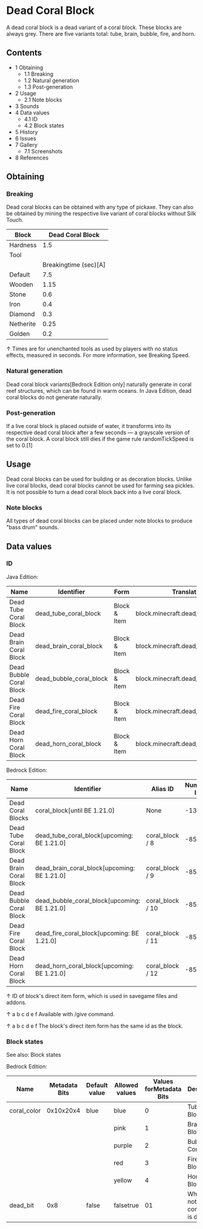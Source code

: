 # Dead Coral Block
A dead coral block is a dead variant of a coral block. These blocks are always grey. There are five variants total: tube, brain, bubble, fire, and horn.

## Contents
- 1 Obtaining
	- 1.1 Breaking
	- 1.2 Natural generation
	- 1.3 Post-generation
- 2 Usage
	- 2.1 Note blocks
- 3 Sounds
- 4 Data values
	- 4.1 ID
	- 4.2 Block states
- 5 History
- 6 Issues
- 7 Gallery
	- 7.1 Screenshots
- 8 References

## Obtaining
### Breaking
Dead coral blocks can be obtained with any type of pickaxe. They can also be obtained by mining the respective live variant of coral blocks without Silk Touch.

| Block     | Dead Coral Block      |
|-----------|-----------------------|
| Hardness  | 1.5                   |
| Tool      |                       |
|           | Breakingtime (sec)[A] |
| Default   | 7.5                   |
| Wooden    | 1.15                  |
| Stone     | 0.6                   |
| Iron      | 0.4                   |
| Diamond   | 0.3                   |
| Netherite | 0.25                  |
| Golden    | 0.2                   |


↑ Times are for unenchanted tools as used by players with no status effects, measured in seconds. For more information, see Breaking Speed.


### Natural generation
Dead coral block variants‌[Bedrock Edition  only] naturally generate in coral reef structures, which can be found in warm oceans. In Java Edition, dead coral blocks do not generate naturally.

### Post-generation
If a live coral block is placed outside of water, it transforms into its respective dead coral block after a few seconds — a grayscale version of the coral block. A coral block still dies if the game rule randomTickSpeed is set to 0.[1]

## Usage
Dead coral blocks can be used for building or as decoration blocks. Unlike live coral blocks, dead coral blocks cannot be used for farming sea pickles. It is not possible to turn a dead coral block back into a live coral block.

### Note blocks
All types of dead coral blocks can be placed under note blocks to produce "bass drum" sounds.

## Data values
### ID
Java Edition:

| Name                    | Identifier              | Form         | Translation key                         |
|-------------------------|-------------------------|--------------|-----------------------------------------|
| Dead Tube Coral Block   | dead_tube_coral_block   | Block & Item | block.minecraft.dead_tube_coral_block   |
| Dead Brain Coral Block  | dead_brain_coral_block  | Block & Item | block.minecraft.dead_brain_coral_block  |
| Dead Bubble Coral Block | dead_bubble_coral_block | Block & Item | block.minecraft.dead_bubble_coral_block |
| Dead Fire Coral Block   | dead_fire_coral_block   | Block & Item | block.minecraft.dead_fire_coral_block   |
| Dead Horn Coral Block   | dead_horn_coral_block   | Block & Item | block.minecraft.dead_horn_coral_block   |

Bedrock Edition:

| Name                    | Identifier                                    | Alias ID         | Numeric ID | Form                       | Item ID[i 1]   | Translation key                                                                                                                                                |
|-------------------------|-----------------------------------------------|------------------|------------|----------------------------|----------------|----------------------------------------------------------------------------------------------------------------------------------------------------------------|
| Dead Coral Blocks       | coral_block‌[until BE 1.21.0]                 | None             | -132       | Block & Giveable Item[i 2] | Identical[i 3] | tile.coral_block.blue_dead.nametile.coral_block.pink_dead.nametile.coral_block.purple_dead.nametile.coral_block.red_dead.nametile.coral_block.yellow_dead.name |
| Dead Tube Coral Block   | dead_tube_coral_block‌[upcoming: BE 1.21.0]   | coral_block / 8  | -853       | Block & Giveable Item[i 2] | Identical[i 3] | tile.coral_block.blue_dead.name                                                                                                                                |
| Dead Brain Coral Block  | dead_brain_coral_block‌[upcoming: BE 1.21.0]  | coral_block / 9  | -854       | Block & Giveable Item[i 2] | Identical[i 3] | tile.coral_block.pink_dead.name                                                                                                                                |
| Dead Bubble Coral Block | dead_bubble_coral_block‌[upcoming: BE 1.21.0] | coral_block / 10 | -855       | Block & Giveable Item[i 2] | Identical[i 3] | tile.coral_block.purple_dead.name                                                                                                                              |
| Dead Fire Coral Block   | dead_fire_coral_block‌[upcoming: BE 1.21.0]   | coral_block / 11 | -856       | Block & Giveable Item[i 2] | Identical[i 3] | tile.coral_block.red_dead.name                                                                                                                                 |
| Dead Horn Coral Block   | dead_horn_coral_block‌[upcoming: BE 1.21.0]   | coral_block / 12 | -857       | Block & Giveable Item[i 2] | Identical[i 3] | tile.coral_block.yellow_dead.name                                                                                                                              |


↑ ID of block's direct item form, which is used in savegame files and addons.

↑ a b c d e f Available with /give command.

↑ a b c d e f The block's direct item form has the same id as the block.


### Block states
See also: Block states

Bedrock Edition:

| Name        | Metadata Bits | Default value | Allowed values | Values forMetadata Bits | Description                              |
|-------------|---------------|---------------|----------------|-------------------------|------------------------------------------|
| coral_color | 0x10x20x4     | blue          | blue           | 0                       | Tube Coral Block                         |
|             |               |               | pink           | 1                       | Brain Coral Block                        |
|             |               |               | purple         | 2                       | Bubble Coral Block                       |
|             |               |               | red            | 3                       | Fire Coral Block                         |
|             |               |               | yellow         | 4                       | Horn Coral Block                         |
| dead_bit    | 0x8           | false         | falsetrue      | 01                      | Whether or not this coral block is dead. |




